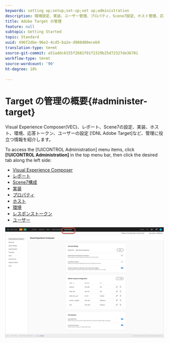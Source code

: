 ```yaml
---
keywords: setting up;setup;set-up;set up;administration
description: 環境設定、実装、ユーザー管理、プロパティ、Scene7設定、ホスト管理、応答トークンなど、Adobe Targetのセットアップに役立つ情報です。
title: Adobe Target の管理
feature: null
subtopic: Getting Started
topic: Standard
uuid: 496f2dbe-96e2-4cd5-ba2e-d980d80eceb9
translation-type: tm+mt
source-git-commit: a51addc6155f2681f01f2329b25d72327de36701
workflow-type: tm+mt
source-wordcount: '90'
ht-degree: 18%

---
```



# Target の管理の概要{#administer-target}

Visual Experience Composer(VEC)、レポート、Scene7の設定、実装、ホスト、環境、応答トークン、ユーザーの設定 [!DNL Adobe Target]など、管理に役立つ情報を紹介します。

To access the [!UICONTROL Administration] menu items, click **[!UICONTROL Administration]** in the top menu bar, then click the desired tab along the left side:

* [Visual Experience Composer](/help/administrating-target/visual-experience-composer-set-up.md)
* [レポート](/help/administrating-target/reporting.md)
* [Scene7構成](/help/administrating-target/scene7-settings.md)
* [実装](/help/c-implementing-target/implementing-target.md)
* [プロパティ](/help/administrating-target/c-user-management/property-channel/property-channel.md)
* [ホスト](/help/administrating-target/hosts.md)
* [環境](/help/administrating-target/environments.md)
* [レスポンストークン](/help/administrating-target/response-tokens.md)
* [ユーザー](/help/administrating-target/c-user-management/user-management.md)

![Adobe Target政府メニュー](/help/administrating-target/assets/administration.png)